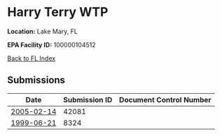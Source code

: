 # Harry Terry WTP

**Location:** Lake Mary, FL

**EPA Facility ID:** 100000104512

[Back to FL Index](../../index.md)

## Submissions

| Date | Submission ID | Document Control Number |
|------|--------------|-------------------------|
| [2005-02-14](submissions/42081.md) | 42081 |  |
| [1999-06-21](submissions/8324.md) | 8324 |  |
